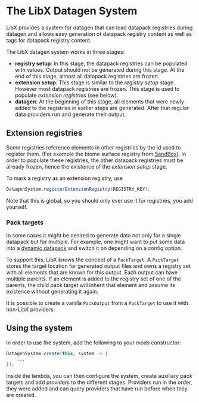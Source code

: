 # The LibX Datagen System

LibX provides a system for datagen that can load datapack registries during datagen and allows easy generation of datapack registry content as well as tags for datapack registry content.

The LibX datagen system works in three stages:

  * **registry setup**: In this stage, the datapack registries can be populated with values. Output should not be generated during this stage. At the end of this stage, almost all datapack registries are frozen.
  * **extension setup**: This stage is similar to the *registry setup* stage. However most datapack registries are frozen. This stage is used to populate *extension registries* (see below).
  * **datagen**: At the beginning of this stage, all elements that were newly added to the registries in earlier steps are generated. After that regular data providers run and generate their output.

## Extension registries

Some registries reference elements in other registries by the id used to register them. (For example the biome surface registry from [SandBox](../sandbox/index.md)).
In order to populate these registries, the other datapack registries must be already frozen, hence the existence of the *extension setup* stage.

To mark a registry as an extension registry, use
```java
DatagenSystem.registerExtensionRegistry(REGISTRY_KEY);
```
Note that this is global, so you should only ever use it for registries, you add yourself.

### Pack targets

In some cases it might be desired to generate data not only for a single datapack but for multiple.
For example, one might want to put some data into a [dynamic datapack](https://moddingx.org/libx/org/moddingx/libx/datapack/DynamicPacks.html) and switch it on depending on a config option.

To support this, LibX knows the concept of a `PackTarget`.
A `PackTarget` stores the target location for generated output files and owns a registry set with all elements that are known for this output.
Each output can have multiple parents. If an element is added to the registry set of one of the parents, the child pack target will inherit that element and assume its existence without generating it again.

It is possible to create a vanilla `PackOutput` from a `PackTarget` to use it with non-LibX providers. 

## Using the system

In order to use the system, add the following to your mods constructor:

```java
DatagenSystem.create(this, system -> {
    ...
});
```
Inside the lambda, you can then configure the system, create auxiliary pack targets and add providers to the different stages.
Providers run in the order, they were added and can query providers that have run before when they are created.
